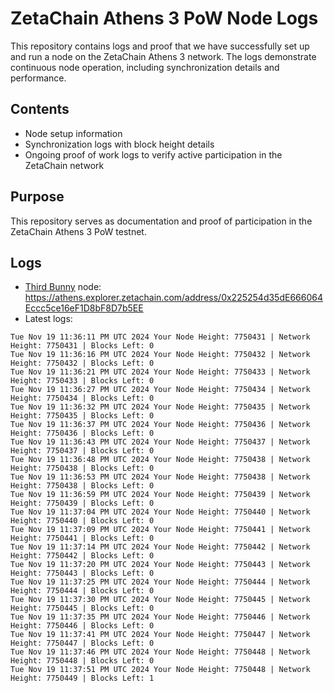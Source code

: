 # ZetaChain Athens 3 PoW Node Logs
This repository contains logs and proof that we have successfully set up and run a node on the ZetaChain Athens 3 network. The logs demonstrate continuous node operation, including synchronization details and performance.

## Contents
- Node setup information
- Synchronization logs with block height details
- Ongoing proof of work logs to verify active participation in the ZetaChain network

## Purpose
This repository serves as documentation and proof of participation in the ZetaChain Athens 3 PoW testnet.

## Logs

- [Third Bunny](https://thirdbunny.xyz/) node: https://athens.explorer.zetachain.com/address/0x225254d35dE666064Eccc5ce16eF1D8bF8D7b5EE
- Latest logs:
```
Tue Nov 19 11:36:11 PM UTC 2024 Your Node Height: 7750431 | Network Height: 7750431 | Blocks Left: 0
Tue Nov 19 11:36:16 PM UTC 2024 Your Node Height: 7750432 | Network Height: 7750432 | Blocks Left: 0
Tue Nov 19 11:36:21 PM UTC 2024 Your Node Height: 7750433 | Network Height: 7750433 | Blocks Left: 0
Tue Nov 19 11:36:27 PM UTC 2024 Your Node Height: 7750434 | Network Height: 7750434 | Blocks Left: 0
Tue Nov 19 11:36:32 PM UTC 2024 Your Node Height: 7750435 | Network Height: 7750435 | Blocks Left: 0
Tue Nov 19 11:36:37 PM UTC 2024 Your Node Height: 7750436 | Network Height: 7750436 | Blocks Left: 0
Tue Nov 19 11:36:43 PM UTC 2024 Your Node Height: 7750437 | Network Height: 7750437 | Blocks Left: 0
Tue Nov 19 11:36:48 PM UTC 2024 Your Node Height: 7750438 | Network Height: 7750438 | Blocks Left: 0
Tue Nov 19 11:36:53 PM UTC 2024 Your Node Height: 7750438 | Network Height: 7750438 | Blocks Left: 0
Tue Nov 19 11:36:59 PM UTC 2024 Your Node Height: 7750439 | Network Height: 7750439 | Blocks Left: 0
Tue Nov 19 11:37:04 PM UTC 2024 Your Node Height: 7750440 | Network Height: 7750440 | Blocks Left: 0
Tue Nov 19 11:37:09 PM UTC 2024 Your Node Height: 7750441 | Network Height: 7750441 | Blocks Left: 0
Tue Nov 19 11:37:14 PM UTC 2024 Your Node Height: 7750442 | Network Height: 7750442 | Blocks Left: 0
Tue Nov 19 11:37:20 PM UTC 2024 Your Node Height: 7750443 | Network Height: 7750443 | Blocks Left: 0
Tue Nov 19 11:37:25 PM UTC 2024 Your Node Height: 7750444 | Network Height: 7750444 | Blocks Left: 0
Tue Nov 19 11:37:30 PM UTC 2024 Your Node Height: 7750445 | Network Height: 7750445 | Blocks Left: 0
Tue Nov 19 11:37:35 PM UTC 2024 Your Node Height: 7750446 | Network Height: 7750446 | Blocks Left: 0
Tue Nov 19 11:37:41 PM UTC 2024 Your Node Height: 7750447 | Network Height: 7750447 | Blocks Left: 0
Tue Nov 19 11:37:46 PM UTC 2024 Your Node Height: 7750448 | Network Height: 7750448 | Blocks Left: 0
Tue Nov 19 11:37:51 PM UTC 2024 Your Node Height: 7750448 | Network Height: 7750449 | Blocks Left: 1
```
